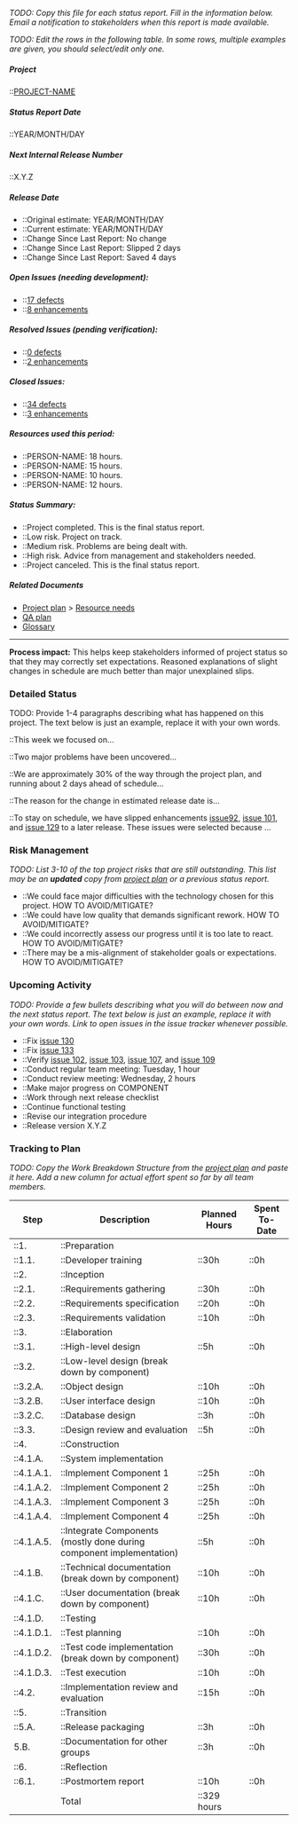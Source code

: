 *TODO: Copy this file for each status report. Fill in the information
below. Email a notification to stakeholders when this report is made
available.*

*TODO: Edit the rows in the following table. In some rows, multiple
examples are given, you should select/edit only one.*

##### Project

::[PROJECT-NAME](Home)

##### Status Report Date

::YEAR/MONTH/DAY

##### Next Internal Release Number

::X.Y.Z

##### Release Date

- ::Original estimate: YEAR/MONTH/DAY
- ::Current estimate: YEAR/MONTH/DAY
- ::Change Since Last Report: No change
- ::Change Since Last Report: Slipped 2 days
- ::Change Since Last Report: Saved 4 days

##### Open Issues (needing development):

- ::[17 defects](ISSUE-TRACKER-QUERY)
- ::[8 enhancements](#)

##### Resolved Issues (pending verification):

- ::[0 defects](#)
- ::[2 enhancements](#)

##### Closed Issues:

- ::[34 defects](#)
- ::[3 enhancements](#)

##### Resources used this period:

- ::PERSON-NAME: 18 hours.
- ::PERSON-NAME: 15 hours.
- ::PERSON-NAME: 10 hours.
- ::PERSON-NAME: 12 hours.

##### Status Summary:

- ::Project completed. This is the final status report.
- ::Low risk. Project on track.
- ::Medium risk. Problems are being dealt with.
- ::High risk. Advice from management and stakeholders needed.
- ::Project canceled. This is the final status report.

##### Related Documents

- [Project plan](Project-Plan) > [Resource needs](Resource-Needs)
- [QA plan](QA-Plan)
- [Glossary](Glossary)

---

**Process impact:** This helps keep stakeholders informed of project
status so that they may correctly set expectations. Reasoned
explanations of slight changes in schedule are much better than major
unexplained slips.

### Detailed Status

TODO: Provide 1-4 paragraphs describing what has happened on this
project. The text below is just an example, replace it with your own
words.

::This week we focused on...

::Two major problems have been uncovered...

::We are approximately 30% of the way through the project plan, and running about 2 days ahead of schedule...

::The reason for the change in estimated release date is...

::To stay on schedule, we have slipped enhancements [issue92](ISSUE-TRACKER-URL),
[issue 101](ISSUE-TRACKER-URL), and [issue 129](ISSUE-TRACKER-URL) to a later
release. These issues were selected because ...

### Risk Management

*TODO: List 3-10 of the top project risks that are still outstanding.
This list may be an **updated** copy from [project plan](Project-Plan.html#Risk-Management)
or a previous status report.*

- ::We could face major difficulties with the technology chosen for
  this project. HOW TO AVOID/MITIGATE?
- ::We could have low quality that demands significant rework. HOW TO
  AVOID/MITIGATE?
- ::We could incorrectly assess our progress until it is too late
  to react. HOW TO AVOID/MITIGATE?
- ::There may be a mis-alignment of stakeholder goals or expectations.
  HOW TO AVOID/MITIGATE?

### Upcoming Activity

*TODO: Provide a few bullets describing what you will do between now and
the next status report. The text below is just an example, replace it
with your own words. Link to open issues in the issue tracker whenever
possible.*

- ::Fix [issue 130](ISSUE-TRACKER-URL)
- ::Fix [issue 133](ISSUE-TRACKER-URL)
- ::Verify [issue 102](ISSUE-TRACKER-URL), [issue 103](ISSUE-TRACKER-URL), 
    [issue 107](ISSUE-TRACKER-URL), and [issue 109](ISSUE-TRACKER-URL)
- ::Conduct regular team meeting: Tuesday, 1 hour
- ::Conduct review meeting: Wednesday, 2 hours
- ::Make major progress on COMPONENT
- ::Work through next release checklist
- ::Continue functional testing
- ::Revise our integration procedure
- ::Release version X.Y.Z

### Tracking to Plan

*TODO: Copy the Work Breakdown Structure from the [project plan](Project-Plan) and paste it here.
Add a new column for actual effort spent so far by all team members.*

| Step       | Description                                                          | Planned Hours | Spent To-Date |
|------------|----------------------------------------------------------------------|---------------|---------------|
| ::1.       | ::Preparation                                                        |               |               |
| ::1.1.     | ::Developer training                                                 | ::30h         | ::0h          |
| ::2.       | ::Inception                                                          |               |               |
| ::2.1.     | ::Requirements gathering                                             | ::30h         | ::0h          |
| ::2.2.     | ::Requirements specification                                         | ::20h         | ::0h          |
| ::2.3.     | ::Requirements validation                                            | ::10h         | ::0h          |
| ::3.       | ::Elaboration                                                        |               |               |
| ::3.1.     | ::High-level design                                                  | ::5h          |::0h           |
| ::3.2.     | ::Low-level design (break down by component)                         |               |               |
| ::3.2.A.   | ::Object design                                                      | ::10h         | ::0h          |
| ::3.2.B.   | ::User interface design                                              | ::10h         | ::0h          |
| ::3.2.C.   | ::Database design                                                    | ::3h          | ::0h          |
| ::3.3.     | ::Design review and evaluation                                       | ::5h          | ::0h          |
| ::4.       | ::Construction                                                       |               |               |
| ::4.1.A.   | ::System implementation                                              |               |               |
| ::4.1.A.1. | ::Implement Component 1                                              | ::25h         | ::0h          |
| ::4.1.A.2. | ::Implement Component 2                                              | ::25h         | ::0h          |
| ::4.1.A.3. | ::Implement Component 3                                              | ::25h         | ::0h          |
| ::4.1.A.4. | ::Implement Component 4                                              | ::25h         | ::0h          |
| ::4.1.A.5. | ::Integrate Components (mostly done during component implementation) | ::5h          | ::0h          |
| ::4.1.B.   | ::Technical documentation (break down by component)                  | ::10h         | ::0h          |
| ::4.1.C.   | ::User documentation (break down by component)                       | ::10h         | ::0h          |
| ::4.1.D.   | ::Testing                                                            |               |               |
| ::4.1.D.1. | ::Test planning                                                      | ::10h         | ::0h          |
| ::4.1.D.2. | ::Test code implementation (break down by component)                 | ::30h         | ::0h          |
| ::4.1.D.3. | ::Test execution                                                     | ::10h         | ::0h          |
| ::4.2.     | ::Implementation review and evaluation                               | ::15h         | ::0h          |
| ::5.       | ::Transition                                                         |               |               |
| ::5.A.     | ::Release packaging                                                  | ::3h          | ::0h          |
| 5.B.       | ::Documentation for other groups                                     | ::3h          | ::0h          |
| ::6.       | ::Reflection                                                         |               |               |
| ::6.1.     | ::Postmortem report                                                  | ::10h         | ::0h          |
|            | Total                                                                | ::329 hours   |               |
